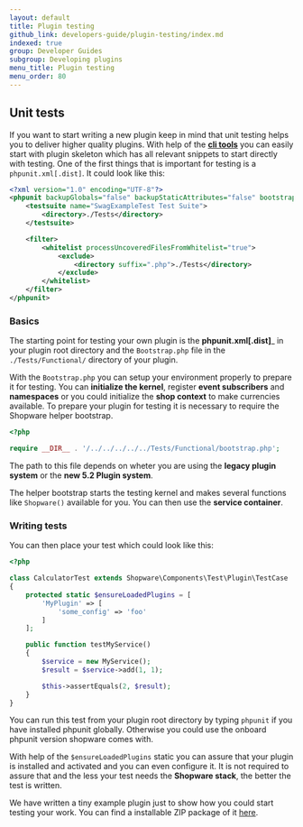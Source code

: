 ```yaml
---
layout: default
title: Plugin testing
github_link: developers-guide/plugin-testing/index.md
indexed: true
group: Developer Guides
subgroup: Developing plugins
menu_title: Plugin testing
menu_order: 80
---
```


<div class="toc-list"></div>

## Unit tests
If you want to start writing a new plugin keep in mind that unit testing helps you to deliver higher quality plugins.
With help of the __[cli tools](https://github.com/shopwareLabs/sw-cli-tools)__ you can easily start with plugin skeleton which has all relevant snippets to start directly with testing.
One of the first things that is important for testing is a `phpunit.xml[.dist]`. It could look like this:

```xml
<?xml version="1.0" encoding="UTF-8"?>
<phpunit backupGlobals="false" backupStaticAttributes="false" bootstrap="./Tests/Functional/Bootstrap.php">
    <testsuite name="SwagExampleTest Test Suite">
        <directory>./Tests</directory>
    </testsuite>

    <filter>
        <whitelist processUncoveredFilesFromWhitelist="true">
            <exclude>
                <directory suffix=".php">./Tests</directory>
            </exclude>
        </whitelist>
    </filter>
</phpunit>
```

### Basics
The starting point for testing your own plugin is the __phpunit.xml[.dist]___ in your plugin root directory and the `Bootstrap.php` file in the `./Tests/Functional/` directory of your plugin.

With the `Bootstrap.php` you can setup your environment properly to prepare it for testing. You can __initialize the kernel__, register __event subscribers__ and __namespaces__ or
you could initialize the __shop context__ to make currencies available. To prepare your plugin for testing it is necessary to require the Shopware helper bootstrap.

```php
<?php

require __DIR__ . '/../../../../../Tests/Functional/bootstrap.php';
```

<div class="alert alert-warning">
The path to this file depends on wheter you are using the <b>legacy plugin system</b> or the <b>new 5.2 Plugin system</b>.
</div>

The helper bootstrap starts the testing kernel and makes several functions like `Shopware()` available for you. You can then use the __service container__.

### Writing tests

You can then place your test which could look like this:
```php
<?php

class CalculatorTest extends Shopware\Components\Test\Plugin\TestCase
{
    protected static $ensureLoadedPlugins = [
        'MyPlugin' => [
            'some_config' => 'foo'
        ]
    ];

    public function testMyService()
    {
        $service = new MyService();
        $result = $service->add(1, 1);

        $this->assertEquals(2, $result);
    }
}
```
You can run this test from your plugin root directory by typing `phpunit` if you have installed phpunit globally.
Otherwise you could use the onboard phpunit version shopware comes with.

With help of the `$ensureLoadedPlugins` static you can assure that your plugin is installed and activated and you can even configure it.
It is not required to assure that and the less your test needs the __Shopware stack__, the better the test is written.

We have written a tiny example plugin just to show how you could start testing your work.
You can find a installable ZIP package of it <a href="{{ site.url }}/exampleplugins/SwagTestExample.zip">here</a>.
